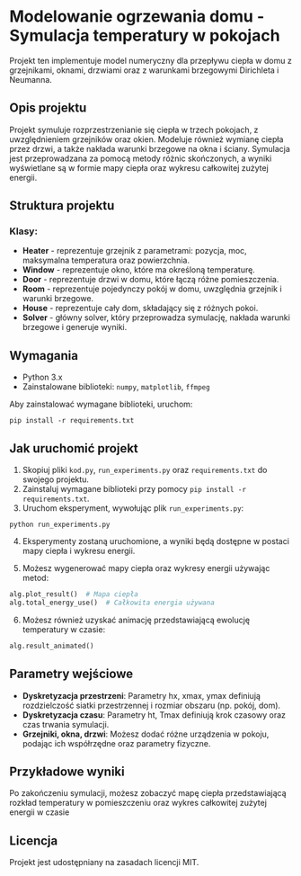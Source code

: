 # Modelowanie ogrzewania domu - Symulacja temperatury w pokojach

Projekt ten implementuje model numeryczny dla przepływu ciepła w domu z grzejnikami, oknami, drzwiami oraz z warunkami brzegowymi Dirichleta i Neumanna.

## Opis projektu

Projekt symuluje rozprzestrzenianie się ciepła w trzech pokojach, z uwzględnieniem grzejników oraz okien. Modeluje również wymianę ciepła przez drzwi, a także nakłada warunki brzegowe na okna i ściany. Symulacja jest przeprowadzana za pomocą metody różnic skończonych, a wyniki wyświetlane są w formie mapy ciepła oraz wykresu całkowitej zużytej energii.

## Struktura projektu

### Klasy:

- **Heater** - reprezentuje grzejnik z parametrami: pozycja, moc, maksymalna temperatura oraz powierzchnia.
- **Window** - reprezentuje okno, które ma określoną temperaturę.
- **Door** - reprezentuje drzwi w domu, które łączą różne pomieszczenia.
- **Room** - reprezentuje pojedynczy pokój w domu, uwzględnia grzejnik i warunki brzegowe.
- **House** - reprezentuje cały dom, składający się z różnych pokoi.
- **Solver** - główny solver, który przeprowadza symulację, nakłada warunki brzegowe i generuje wyniki.

## Wymagania

- Python 3.x
- Zainstalowane biblioteki: `numpy`, `matplotlib`, `ffmpeg`

Aby zainstalować wymagane biblioteki, uruchom:

```
pip install -r requirements.txt
```

## Jak uruchomić projekt

1. Skopiuj pliki `kod.py`, `run_experiments.py` oraz `requirements.txt` do swojego projektu.
2. Zainstaluj wymagane biblioteki przy pomocy `pip install -r requirements.txt`.
3. Uruchom eksperyment, wywołując plik `run_experiments.py`:
```
python run_experiments.py
```
4. Eksperymenty zostaną uruchomione, a wyniki będą dostępne w postaci mapy ciepła i wykresu energii.

5. Możesz wygenerować mapy ciepła oraz wykresy energii używając metod:

```python
alg.plot_result()  # Mapa ciepła
alg.total_energy_use()  # Całkowita energia używana
```

6. Możesz również uzyskać animację przedstawiającą ewolucję temperatury w czasie:
```python
alg.result_animated()
```


## Parametry wejściowe

- **Dyskretyzacja przestrzeni**: Parametry hx, xmax, ymax definiują rozdzielczość siatki przestrzennej i rozmiar obszaru (np. pokój, dom).
- **Dyskretyzacja czasu**: Parametry ht, Tmax definiują krok czasowy oraz czas trwania symulacji.
- **Grzejniki, okna, drzwi**: Możesz dodać różne urządzenia w pokoju, podając ich współrzędne oraz parametry fizyczne.

## Przykładowe wyniki

Po zakończeniu symulacji, możesz zobaczyć mapę ciepła przedstawiającą rozkład temperatury w pomieszczeniu oraz wykres całkowitej zużytej energii w czasie

## Licencja

Projekt jest udostępniany na zasadach licencji MIT.

